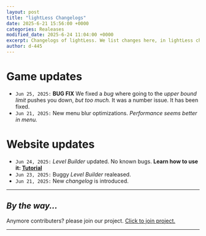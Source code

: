 ```yaml
---
layout: post
title: "lightLess Changelogs"
date: 2025-6-21 15:56:00 +0000
categories: Realeases
modified_date: 2025-6-24 11:04:00 +0000
excerpt: Changelogs of lightLess. We list changes here, in lightLess changelogs.
author: d-445
---
```




# Game updates

- `Jun 25, 2025:` **BUG FIX** We fixed a _bug_ where going to the _upper bound limit_ pushes you down, _but too much._ It was a number issue. It has been fixed.
- `Jun 21, 2025:` New menu blur optimizations. _Performance seems better in menu._

# Website updates

- `Jun 24, 2025:` _Level Builder_ updated. No known bugs. **Learn how to use it: [Tutorial](/Blog/new/2025/06/24/New-propose-your-own-levels!.html)**
- `Jun 23, 2025:` Buggy _Level Builder_ realeased.
- `Jun 21, 2025:` New _changelog_ is introduced.

---

## _By the way..._

Anymore contributers? please join our project. [Click to join project.](https://lightless-dev.github.io/Blog/common/2025/06/12/Contribute-to-us.html)

---


